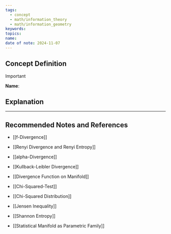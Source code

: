 ```yaml
---
tags:
  - concept
  - math/information_theory
  - math/information_geometry
keywords: 
topics: 
name: 
date of note: 2024-11-07
---
```


## Concept Definition

>[!important]
>**Name**: 



## Explanation





-----------
##  Recommended Notes and References


- [[f-Divergence]]
- [[Renyi Divergence and Renyi Entropy]]
- [[alpha-Divergence]]
- [[Kullback-Leibler Divergence]]
- [[Divergence Function on Manifold]]


- [[Chi-Squared-Test]]
- [[Chi-Squared Distribution]]
- [[Jensen Inequality]]
- [[Shannon Entropy]]

- [[Statistical Manifold as Parametric Family]]

